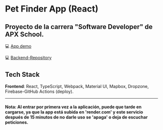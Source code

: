 # Pet Finder App (React)

## Proyecto de la carrera "Software Developer" de APX School.

:computer: [App demo](https://final-project-mod8.web.app)

:computer: [Backend-Repository](https://github.com/jotacr1019/pet-finder-app)


## Tech Stack
**Frontend**: React, TypeScript, Webpack, Material UI, Mapbox, Dropzone, Firebase-GitHub Actions (deploy).

_ _ _

#### Nota: Al entrar por primera vez a la aplicación, puede que tarde en cargarse, ya que la app está subida en 'render.com' y este servicio después de 15 minutos de no darle uso se 'apaga' o deja de escuchar peticiones.

